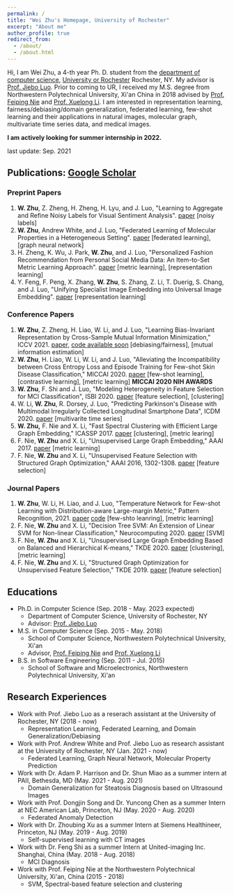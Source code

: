 ```yaml
---
permalink: /
title: "Wei Zhu's Homepage, University of Rochester"
excerpt: "About me"
author_profile: true
redirect_from: 
  - /about/
  - /about.html
---
```


Hi, I am Wei Zhu, a 4-th year Ph. D. student from the [department of computer science](https://www.cs.rochester.edu/), [University or Rochester](https://rochester.edu/) Rochester, NY. My advisor is [Prof. Jiebo Luo](https://www.cs.rochester.edu/u/jluo/). Prior to coming to UR, I received my M.S. degree from Northwestern Polytechnical University, Xi'an China in 2018 advised by [Prof. Feiping Nie](https://scholar.google.com/citations?user=2oB4nAIAAAAJ&hl=en) and [Prof. Xuelong Li](https://scholar.google.com/citations?user=ahUibskAAAAJ&hl=en). I am interested in representation learning, fairness/debiasing/domain generalization, federated learning, few-shot learning and their applications in natural images, molecular graph, multivariate time series data, and medical images. 

**I am actively looking for summer internship in 2022.**

last update: Sep. 2021

## Publications: [Google Scholar](https://scholar.google.com/citations?user=pCIsMQIAAAAJ&hl=en)

### Preprint Papers
  1. **W. Zhu**, Z. Zheng, H. Zheng, H. Lyu, and J. Luo, "Learning to Aggregate and Refine Noisy Labels for Visual Sentiment Analysis". [paper](https://arxiv.org/pdf/2109.07509.pdf) [noisy labels]
  2.  **W. Zhu**, Andrew White, and J. Luo, "Federated Learning of Molecular Properties in a Heterogeneous Setting". [paper](https://arxiv.org/abs/2109.07258) [federated learning], [graph neural network]
  3. H. Zheng, K. Wu, J. Park, **W. Zhu**, and J. Luo, "Personalized Fashion Recommendation from Personal Social Media Data: An Item-to-Set Metric Learning Approach". [paper](https://arxiv.org/abs/2005.12439) [metric learning], [representation learning]
  4. Y. Feng, F. Peng, X. Zhang, **W. Zhu**, S. Zhang, Z. Li, T. Duerig, S. Chang, and J. Luo, "Unifying Specialist Image Embedding into Universal Image Embedding". [paper](https://arxiv.org/abs/2003.03701) [representation learning]
   
### Conference Papers
  1. **W. Zhu**, Z. Zheng, H. Liao, W. Li, and J. Luo, "Learning Bias-Invariant Representation by Cross-Sample Mutual Information Minimization," ICCV 2021. [paper](https://arxiv.org/pdf/2108.05449.pdf), [code available soon]() [debiasing/fairness], [mutual information estimation] 
  2. **W. Zhu**, H. Liao, W. Li, W. Li, and J. Luo, "Alleviating the Incompatibility between Cross Entropy Loss and Episode Training for Few-shot Skin Disease Classification," MICCAI 2020. [paper](https://arxiv.org/abs/2004.09694) [few-shot learning], [contrastive learning], [metric learning] **MICCAI 2020 NIH AWARDS**
  3. **W. Zhu**, F. Shi and J. Luo, "Modeling Heterogeneity in Feature Selection for MCI Classification", ISBI 2020. [paper](https://ieeexplore.ieee.org/abstract/document/9098725) [feature selection], [clustering]
  4. W. Li, **W. Zhu**, R. Dorsey, J. Luo, "Predicting Parkinson's Disease with Multimodal Irregularly Collected Longitudinal Smartphone Data", ICDM 2020. [paper](https://arxiv.org/abs/2009.11999) [multivarite time series]
  5. **W. Zhu,** F. Nie and X. Li, "Fast Spectral Clustering with Efficient Large Graph Embedding," ICASSP 2017. [paper](https://ieeexplore.ieee.org/abstract/document/7952605) [clustering], [metric learing]
  6. F. Nie, **W. Zhu** and X. Li, "Unsupervised Large Graph Embedding," AAAI 2017. [paper](https://aaai.org/ocs/index.php/AAAI/AAAI17/paper/view/14404/0) [metric learning]
  7. F. Nie, **W. Zhu** and X. Li, "Unsupervised Feature Selection with Structured Graph Optimization," AAAI 2016, 1302-1308. [paper](https://www.aaai.org/ocs/index.php/AAAI/AAAI16/paper/viewPDFInterstitial/12180/11737) [feature selection]
   
### Journal Papers
  1. **W. Zhu**, W. Li, H. Liao, and J. Luo, "Temperature Network for Few-shot Learning with Distribution-aware Large-margin Metric," Pattern Recognition, 2021. [paper](https://www.sciencedirect.com/science/article/abs/pii/S0031320320306002) [code](https://github.com/zwvews/TemperatureNetwork) [few-shto leanring], [metric learning]
  2. F. Nie, **W. Zhu** and X. Li, "Decision Tree SVM: An Extension of Linear SVM for Non-linear Classification," Neurocomputing 2020. [paper](https://www.sciencedirect.com/science/article/abs/pii/S0925231219314304) [SVM]
  3. F. Nie, **W. Zhu** and X. Li, "Unsupervised Large Graph Embedding Based on Balanced and Hierarchical K-means," TKDE 2020. [paper](https://ieeexplore.ieee.org/abstract/document/9109708) [clustering], [metric learning]
  4. F. Nie, **W. Zhu** and X. Li, "Structured Graph Optimization for Unsupervised Feature Selection," TKDE 2019. [paper](https://ieeexplore.ieee.org/abstract/document/8815854) [feature selection]




## Educations
  * Ph.D. in Computer Science (Sep. 2018 - May. 2023 expected)
    * Department of Computer Science, University of Rochester, NY
    * Advisor: [Prof. Jiebo Luo](https://www.cs.rochester.edu/u/jluo/)
  * M.S. in Computer Science (Sep. 2015 - May. 2018)
    * School of Computer Science, Northwestern Polytechnical University, Xi'an
    * Advisor, [Prof. Feiping Nie](https://scholar.google.com/citations?user=2oB4nAIAAAAJ&hl=en) and [Prof. Xuelong Li](https://scholar.google.com/citations?user=ahUibskAAAAJ&hl=en)
  * B.S. in Software Engineering (Sep. 2011 - Jul. 2015)
    * School of Software and Microelectronics, Northwestern Polytechnical University, Xi'an


## Research Experiences
  * Work with Prof. Jiebo Luo as a reserach assistant at the University of Rochester, NY (2018 - now)
    * Representation Learning, Federated Learning, and Domain Generalization/Debiasing  
  * Work with Prof. Andrew White and Prof. Jiebo Luo as research assistant at the University of Rochester, NY (Jan. 2021 - now)
    * Federated Learning, Graph Neural Network, Molecular Property Prediction 
  * Work with Dr. Adam P. Harrison and Dr. Shun Miao as a summer intern at PAII, Bethesda, MD (May. 2021 - Aug. 2021)
    * Domain Generalization for Steatosis Diagnosis based on Ultrasound Images   
  * Work with Prof. Dongjin Song and Dr. Yuncong Chen as a summer Intern at NEC American Lab, Princeton, NJ (May. 2020 - Aug. 2020)
    * Federated Anomaly Detection  
  * Work with Dr. Zhoubing Xu as a summer Intern at Siemens Healthineer, Princeton, NJ (May. 2019 - Aug. 2019)
    * Self-supervised learning with CT images 
  * Work with Dr. Feng Shi as a summer Intern at United-imaging Inc. Shanghai, China (May. 2018 - Aug. 2018)
    * MCI Diagnosis 
  * Work with Prof. Feiping Nie at the Northwestern Polytechnical University, Xi'an, China (2015 - 2018)
    * SVM, Spectral-based feature selection and clustering 
